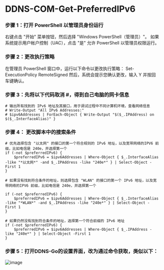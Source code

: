 # DDNS-COM-Get-PreferredIPv6

### 步骤 1：打开 PowerShell 以管理员身份运行
右键点击 "开始" 菜单按钮，然后选择 "Windows PowerShell（管理员）"。
如果系统提示用户帐户控制（UAC），点击 "是" 允许 PowerShell 以管理员权限运行。
### 步骤 2：更改执行策略
在管理员 PowerShell 窗口中，运行以下命令以更改执行策略：
Set-ExecutionPolicy RemoteSigned
然后，系统会提示您确认更改，输入 Y 并按回车键确认。

### 步骤 3：先将以下代码取消 #，得到自己电脑的网卡信息
```
# 输出所有找到的 IPv6 地址及其接口，用于调试过程中不同计算机环境，查看网络信息
# Write-Output "All IPv6 Addresses:"
# $ipv6Addresses | ForEach-Object { Write-Output "$($_.IPAddress) on $($_.InterfaceAlias)" }
```
### 步骤 4： 更改脚本中的搜索条件

```
# 优先选择包含 "以太网" 的接口的第一个符合规则的 IPv6 地址，以及宽带网络的IPV6 前缀，比如电信是 240e，并选择第一个
if (-not $preferredIPv6) {
    $preferredIPv6 = $ipv6Addresses | Where-Object { $_.InterfaceAlias -like "*以太网*" -and $_.IPAddress -like "240e*" } | Select-Object -First 1
}

# 如果没有找到符合条件的地址，则选择包含 "WLAN" 的接口的第一个 IPv6 地址，以及宽带网络的IPV6 前缀，比如电信是 240e，并选择第一个

if (-not $preferredIPv6) {
    $preferredIPv6 = $ipv6Addresses | Where-Object { $_.InterfaceAlias -like "*WLAN*" -and $_.IPAddress -like "240e*" } | Select-Object -First 1
}

# 如果仍然没有找到符合条件的地址，选择第一个符合前缀的 IPv6 地址
if (-not $preferredIPv6) {
    $preferredIPv6 = $ipv6Addresses | Where-Object { $_.IPAddress -like "240e*" } | Select-Object -First 1
}
```
### 步骤 5：打开DDNS-Go的设置界面，改为通过命令获取，类似以下：
![image](https://github.com/user-attachments/assets/8c24c843-746b-4697-b7b8-b7168ed41583)
